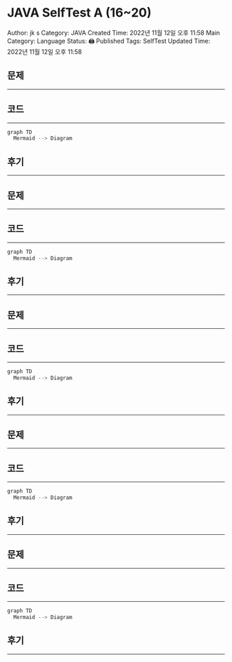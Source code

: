 # JAVA SelfTest A (16~20)

Author: jk s
Category: JAVA
Created Time: 2022년 11월 12일 오후 11:58
Main Category: Language
Status: 🖨 Published
Tags: SelfTest
Updated Time: 2022년 11월 12일 오후 11:58

## 문제

---

## 코드

---

```java
graph TD
  Mermaid --> Diagram
```

## 후기

---

## 문제

---

## 코드

---

```java
graph TD
  Mermaid --> Diagram
```

## 후기

---

## 문제

---

## 코드

---

```java
graph TD
  Mermaid --> Diagram
```

## 후기

---

## 문제

---

## 코드

---

```java
graph TD
  Mermaid --> Diagram
```

## 후기

---

## 문제

---

## 코드

---

```java
graph TD
  Mermaid --> Diagram
```

## 후기

---
